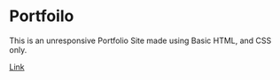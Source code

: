 # Portfoilo
This is an unresponsive Portfolio Site made using Basic HTML, and CSS only.

[Link](https://puneet-unresposive.netlify.app/)
